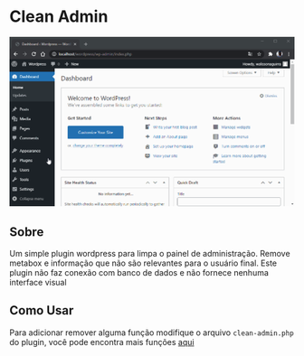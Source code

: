 # Clean Admin
![Clean Admin Screen Gif](https://raw.githubusercontent.com/walissonaguirra/clean-admin/main/clean-admin.gif)

## Sobre
Um simple plugin wordpress para limpa o painel de administração. Remove metabox e informação que não são relevantes para o usuário final. Este plugin não faz conexão com banco de dados e não fornece nenhuma interface visual

## Como Usar
Para adicionar remover alguma função modifique o arquivo ```clean-admin.php``` do plugin, você pode encontra mais funções [aqui](https://github.com/vincentorback/clean-wordpress-admin)  
